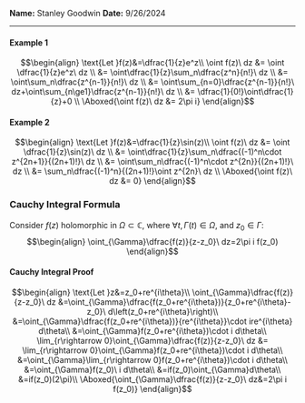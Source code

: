 **Name:** Stanley Goodwin
**Date:** 9/26/2024

---

#### Example 1
$$\begin{align}
\text{Let }f(z)&=\dfrac{1}{z}e^z\\
\oint f(z)\ dz &= \oint \dfrac{1}{z}e^z\ dz \\
&= \oint\dfrac{1}{z}\sum_n\dfrac{z^n}{n!}\ dz \\
&= \oint\sum_n\dfrac{z^{n-1}}{n!}\ dz \\
&= \oint\sum_{n=0}\dfrac{z^{n-1}}{n!}\ dz+\oint\sum_{n\ge1}\dfrac{z^{n-1}}{n!}\ dz \\
&= \dfrac{1}{0!}\oint\dfrac{1}{z}+0 \\
\Aboxed{\oint f(z)\ dz &= 2\pi i}
\end{align}$$
#### Example 2
$$\begin{align}
\text{Let }f(z)&=\dfrac{1}{z}\sin(z)\\
\oint f(z)\ dz &= \oint \dfrac{1}{z}\sin(z)\ dz \\
&= \oint\dfrac{1}{z}\sum_n\dfrac{(-1)^n\cdot z^{2n+1}}{(2n+1)!}\ dz \\
&= \oint\sum_n\dfrac{(-1)^n\cdot z^{2n}}{(2n+1)!}\ dz \\
&= \sum_n\dfrac{(-1)^n}{(2n+1)!}\oint z^{2n}\ dz \\
\Aboxed{\oint f(z)\ dz &= 0}
\end{align}$$
### Cauchy Integral Formula
Consider $f(z)$ holomorphic in $\Omega\subset\mathbb{C}$, where $\forall t, \Gamma(t)\in\Omega$, and $z_0\in\Gamma$:
$$\begin{align}
\oint_{\Gamma}\dfrac{f(z)}{z-z_0}\ dz=2\pi i f(z_0)
\end{align}$$
#### Cauchy Integral Proof
$$\begin{align}
\text{Let }z&=z_0+re^{i\theta}\\
\oint_{\Gamma}\dfrac{f(z)}{z-z_0}\ dz
&=\oint_{\Gamma}\dfrac{f(z_0+re^{i\theta})}{z_0+re^{i\theta}-z_0}\ d\left(z_0+re^{i\theta}\right)\\
&=\oint_{\Gamma}\dfrac{f(z_0+re^{i\theta})}{re^{i\theta}}\cdot ire^{i\theta} d\theta\\
&=\oint_{\Gamma}f(z_0+re^{i\theta})\cdot i d\theta\\
\lim_{r\rightarrow 0}\oint_{\Gamma}\dfrac{f(z)}{z-z_0}\ dz
&=
\lim_{r\rightarrow 0}\oint_{\Gamma}f(z_0+re^{i\theta})\cdot i d\theta\\
&=\oint_{\Gamma}\lim_{r\rightarrow 0}f(z_0+re^{i\theta})\cdot i d\theta\\
&=\oint_{\Gamma}f(z_0)\ i d\theta\\
&=if(z_0)\oint_{\Gamma}d\theta\\
&=if(z_0)(2\pi)\\
\Aboxed{\oint_{\Gamma}\dfrac{f(z)}{z-z_0}\ dz&=2\pi i f(z_0)}
\end{align}$$


